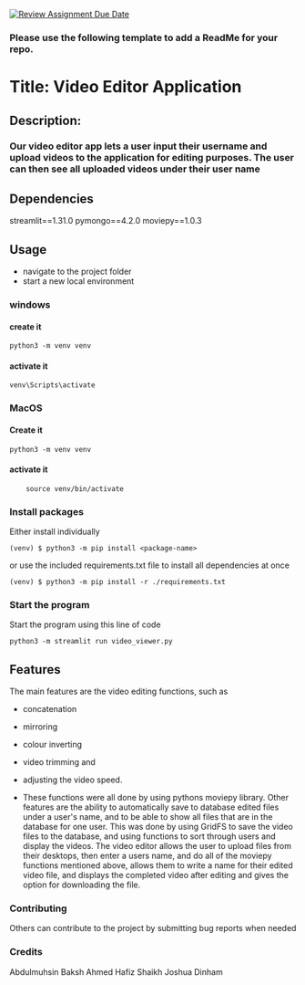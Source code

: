 [![Review Assignment Due Date](https://classroom.github.com/assets/deadline-readme-button-24ddc0f5d75046c5622901739e7c5dd533143b0c8e959d652212380cedb1ea36.svg)](https://classroom.github.com/a/545oUMxH)

### Please use the following template to add a ReadMe for your repo.

# Title: Video Editor Application
## Description:
### Our video editor app lets a user input their username and upload videos to the application for editing purposes. The user can then see all uploaded videos under their user name

## Dependencies
streamlit==1.31.0
pymongo==4.2.0
moviepy==1.0.3

## Usage
- navigate to the project folder
- start a new local environment
### windows
#### create it
```
python3 -m venv venv
```


#### activate it
```
venv\Scripts\activate
```

### MacOS
#### Create it
```
python3 -m venv venv
```

#### activate it
```
	source venv/bin/activate
```

### Install packages

Either install individually

```
(venv) $ python3 -m pip install <package-name>
```

 or use the included requirements.txt file to install all dependencies at once
 ```
 (venv) $ python3 -m pip install -r ./requirements.txt
```

### Start the program

Start the program using this line of code

```
python3 -m streamlit run video_viewer.py
```
## Features

The main features are the video editing functions, such as

- concatenation

- mirroring

- colour inverting

- video trimming and

- adjusting the video speed.

- These functions were all done by using pythons moviepy library. Other features are the ability to automatically save to database edited files under a user's name, and to be able to show all files that are in the database for one user. This was done by using GridFS to save the video files to the database, and using functions to sort through users and display the videos. The video editor allows the user to upload files from their desktops, then enter a users name, and do all of the moviepy functions mentioned above, allows them to write a name for their edited video file, and displays the completed video after editing and gives the option for downloading the file.

### Contributing

Others can contribute to the project by submitting bug reports when needed

### Credits
Abdulmuhsin Baksh
Ahmed Hafiz Shaikh
Joshua Dinham